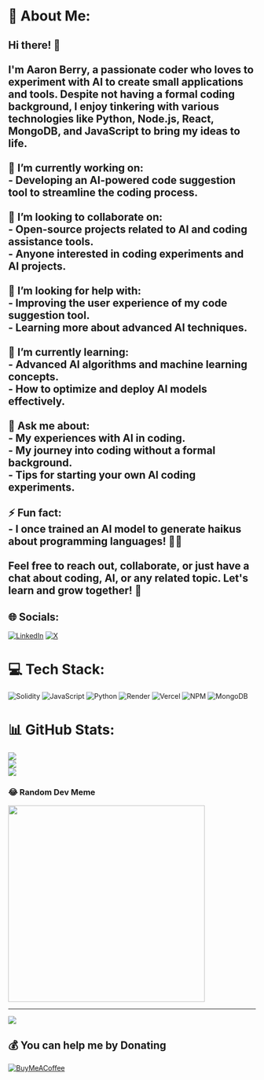 # 💫 About Me:
## Hi there! 👋<br><br>I'm Aaron Berry, a passionate coder who loves to experiment with AI to create small applications and tools. Despite not having a formal coding background, I enjoy tinkering with various technologies like Python, Node.js, React, MongoDB, and JavaScript to bring my ideas to life.<br><br>🔭 **I’m currently working on**:<br>- Developing an AI-powered code suggestion tool to streamline the coding process.<br><br>👯 **I’m looking to collaborate on**:<br>- Open-source projects related to AI and coding assistance tools.<br>- Anyone interested in coding experiments and AI projects.<br><br>🤝 **I’m looking for help with**:<br>- Improving the user experience of my code suggestion tool.<br>- Learning more about advanced AI techniques.<br><br>🌱 **I’m currently learning**:<br>- Advanced AI algorithms and machine learning concepts.<br>- How to optimize and deploy AI models effectively.<br><br>💬 **Ask me about**:<br>- My experiences with AI in coding.<br>- My journey into coding without a formal background.<br>- Tips for starting your own AI coding experiments.<br><br>⚡ **Fun fact**:<br>- I once trained an AI model to generate haikus about programming languages! 📜✨<br><br>Feel free to reach out, collaborate, or just have a chat about coding, AI, or any related topic. Let's learn and grow together! 🚀<br>


## 🌐 Socials:
[![LinkedIn](https://img.shields.io/badge/LinkedIn-%230077B5.svg?logo=linkedin&logoColor=white)](https://linkedin.com/in/heyaaronberry) [![X](https://img.shields.io/badge/X-black.svg?logo=X&logoColor=white)](https://x.com/heyaaronberry) 

# 💻 Tech Stack:
![Solidity](https://img.shields.io/badge/Solidity-%23363636.svg?style=flat&logo=solidity&logoColor=white) ![JavaScript](https://img.shields.io/badge/javascript-%23323330.svg?style=flat&logo=javascript&logoColor=%23F7DF1E) ![Python](https://img.shields.io/badge/python-3670A0?style=flat&logo=python&logoColor=ffdd54) ![Render](https://img.shields.io/badge/Render-%46E3B7.svg?style=flat&logo=render&logoColor=white) ![Vercel](https://img.shields.io/badge/vercel-%23000000.svg?style=flat&logo=vercel&logoColor=white) ![NPM](https://img.shields.io/badge/NPM-%23CB3837.svg?style=flat&logo=npm&logoColor=white) ![MongoDB](https://img.shields.io/badge/MongoDB-%234ea94b.svg?style=flat&logo=mongodb&logoColor=white)
# 📊 GitHub Stats:
![](https://github-readme-stats.vercel.app/api?username=heyaaronberry&theme=omni&hide_border=false&include_all_commits=false&count_private=true)<br/>
![](https://github-readme-streak-stats.herokuapp.com/?user=heyaaronberry&theme=omni&hide_border=false)<br/>
![](https://github-readme-stats.vercel.app/api/top-langs/?username=heyaaronberry&theme=omni&hide_border=false&include_all_commits=false&count_private=true&layout=compact)

### 😂 Random Dev Meme
<img src='https://randommeme-five.vercel.app/' style="height: 400px;"/>

---
[![](https://visitcount.itsvg.in/api?id=heyaaronberry&icon=0&color=1)](https://visitcount.itsvg.in)

  ## 💰 You can help me by Donating
  [![BuyMeACoffee](https://img.shields.io/badge/Buy%20Me%20a%20Coffee-ffdd00?style=for-the-badge&logo=buy-me-a-coffee&logoColor=black)](https://buymeacoffee.com/heyaaronberry) 

  
<!-- Proudly created with GPRM ( https://gprm.itsvg.in ) -->
